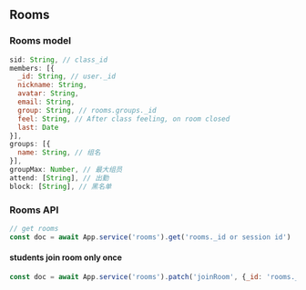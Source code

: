 

## Rooms

### Rooms model
```js
sid: String, // class_id
members: [{
  _id: String, // user._id
  nickname: String,
  avatar: String,
  email: String,
  group: String, // rooms.groups._id
  feel: String, // After class feeling, on room closed
  last: Date
}],
groups: [{
  name: String, // 组名
}],
groupMax: Number, // 最大组员
attend: [String], // 出勤
block: [String], // 黑名单
```

### Rooms API
```js
// get rooms
const doc = await App.service('rooms').get('rooms._id or session id')

```

#### students join room only once
```js
const doc = await App.service('rooms').patch('joinRoom', {_id: 'rooms._id'})
```